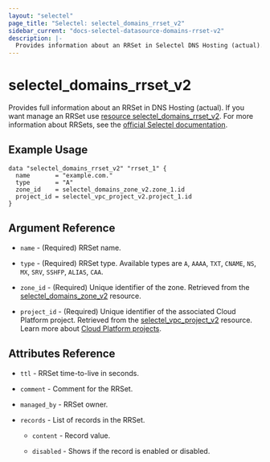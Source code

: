 ```yaml
---
layout: "selectel"
page_title: "Selectel: selectel_domains_rrset_v2"
sidebar_current: "docs-selectel-datasource-domains-rrset-v2"
description: |-
  Provides information about an RRSet in Selectel DNS Hosting (actual).
---
```


# selectel\_domains\_rrset_v2

Provides full information about an RRSet in DNS Hosting (actual). If you want manage an RRSet use [resource selectel_domains_rrset_v2](https://registry.terraform.io/providers/selectel/selectel/latest/docs/resources/selectel_domains_rrset_v2). For more information about RRSets, see the [official Selectel documentation](https://docs.selectel.ru/networks-services/dns/records/).

## Example Usage

```hcl
data "selectel_domains_rrset_v2" "rrset_1" {
  name       = "example.com."
  type       = "A"
  zone_id    = selectel_domains_zone_v2.zone_1.id
  project_id = selectel_vpc_project_v2.project_1.id
}
```

## Argument Reference

* `name` - (Required) RRSet name.

* `type` - (Required) RRSet type. Available types are `A`, `AAAA`, `TXT`, `CNAME`, `NS`, `MX`, `SRV`, `SSHFP`, `ALIAS`, `CAA`.

* `zone_id` - (Required) Unique identifier of the zone. Retrieved from the [selectel_domains_zone_v2](https://registry.terraform.io/providers/selectel/selectel/latest/docs/resources/domains_zone_v2) resource.

* `project_id` - (Required) Unique identifier of the associated Cloud Platform project. Retrieved from the [selectel_vpc_project_v2](https://registry.terraform.io/providers/selectel/selectel/latest/docs/resources/vpc_project_v2) resource. Learn more about [Cloud Platform projects](https://docs.selectel.ru/cloud/servers/about/projects/).

## Attributes Reference

* `ttl` - RRSet time-to-live in seconds.

* `comment` - Comment for the RRSet.

* `managed_by` - RRSet owner.

* `records` - List of records in the RRSet.
  
  * `content` - Record value.

  * `disabled` - Shows if the record is enabled or disabled.
